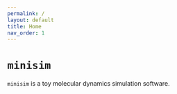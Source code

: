 ```yaml
---
permalink: /
layout: default
title: Home
nav_order: 1
---
```


# `minisim`
`minisim` is a toy molecular dynamics simulation software.

